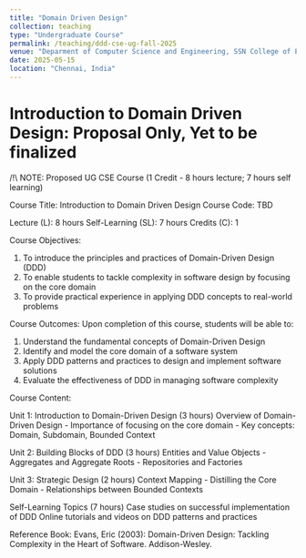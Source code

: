 ```yaml
---
title: "Domain Driven Design"
collection: teaching
type: "Undergraduate Course"
permalink: /teaching/ddd-cse-ug-fall-2025
venue: "Deparment of Computer Science and Engineering, SSN College of Engineering"
date: 2025-05-15
location: "Chennai, India"
---
```


Introduction to Domain Driven Design: Proposal Only, Yet to be finalized
======

/!\ NOTE: Proposed UG CSE Course (1 Credit - 8 hours lecture; 7 hours self learning)

Course Title: Introduction to Domain Driven Design
Course Code: TBD

Lecture (L): 8 hours
Self-Learning (SL): 7 hours
Credits (C): 1

Course Objectives:
1. To introduce the principles and practices of Domain-Driven Design (DDD)
2. To enable students to tackle complexity in software design by focusing on the core domain
3. To provide practical experience in applying DDD concepts to real-world problems
   
Course Outcomes:
Upon completion of this course, students will be able to:
1. Understand the fundamental concepts of Domain-Driven Design
2. Identify and model the core domain of a software system
3. Apply DDD patterns and practices to design and implement software solutions
4. Evaluate the effectiveness of DDD in managing software complexity

Course Content:

Unit 1: Introduction to Domain-Driven Design (3 hours)
Overview of Domain-Driven Design - Importance of focusing on the core domain - Key concepts: Domain, Subdomain, Bounded Context

Unit 2: Building Blocks of DDD (3 hours)
Entities and Value Objects - Aggregates and Aggregate Roots - Repositories and Factories

Unit 3: Strategic Design (2 hours)
Context Mapping - Distilling the Core Domain - Relationships between Bounded Contexts
 
Self-Learning Topics (7 hours)
Case studies on successful implementation of DDD
Online tutorials and videos on DDD patterns and practices

Reference Book:
Evans, Eric (2003): Domain-Driven Design: Tackling Complexity in the Heart of Software. Addison-Wesley.
